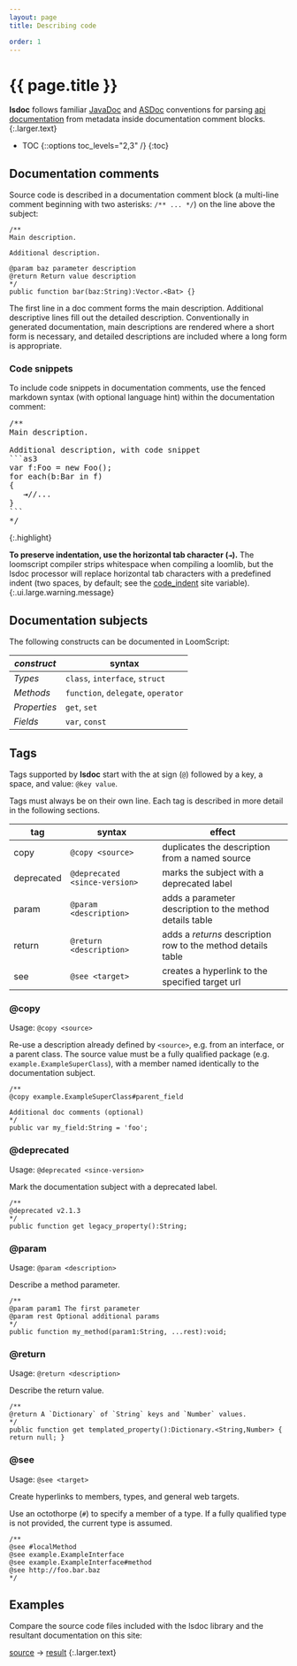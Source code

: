 ```yaml
---
layout: page
title: Describing code

order: 1
---
```


# {{ page.title }}

**lsdoc** follows familiar [JavaDoc][javadoc] and [ASDoc][asdoc] conventions for parsing [api documentation](#/api "toggle the API sidebar") from metadata inside documentation comment blocks.
{:.larger.text}

- TOC
{::options toc_levels="2,3" /}
{:toc}

## Documentation comments

Source code is described in a documentation comment block (a multi-line comment beginning with two asterisks: `/** ... */`) on the line above the subject:

```as3
/**
Main description.

Additional description.

@param baz parameter description
@return Return value description
*/
public function bar(baz:String):Vector.<Bat> {}
```

The first line in a doc comment forms the main description. Additional descriptive lines fill out the detailed description.
Conventionally in generated documentation, main descriptions are rendered where a short form is necessary, and detailed descriptions are included where a long form is appropriate.

### Code snippets

To include code snippets in documentation comments, use the fenced markdown syntax (with optional language hint) within the documentation comment:

<pre>
/**
Main description.

Additional description, with code snippet
```as3
var f:Foo = new Foo();
for each(b:Bar in f)
{
   ⇥//...
}
```
*/
</pre>
{:.highlight}

**To preserve indentation, use the horizontal tab character (`⇥`).** The loomscript compiler strips whitespace when compiling a loomlib, but the lsdoc processor will replace horizontal tab characters with a predefined indent (two spaces, by default; see the [code_indent][code-indent] site variable).
{:.ui.large.warning.message}


## Documentation subjects

The following constructs can be documented in LoomScript:

| _construct_  | syntax                             |
|--------------|------------------------------------|
| _Types_      | `class`, `interface`, `struct`     |
| _Methods_    | `function`, `delegate`, `operator` |
| _Properties_ | `get`, `set`                       |
| _Fields_     | `var`, `const`                     |


## Tags

Tags supported by **lsdoc** start with the at sign (`@`) followed by a key, a space, and value: `@key value`.

Tags must always be on their own line.
Each tag is described in more detail in the following sections.

| tag        | syntax | effect |
|------------|--------|--------|
| copy       | `@copy <source>` | duplicates the description from a named source |
| deprecated | `@deprecated <since-version>` | marks the subject with a deprecated label |
| param      | `@param <description>` | adds a parameter description to the method details table |
| return     | `@return <description>` | adds a _returns_ description row to the method details table |
| see        | `@see <target>` | creates a hyperlink to the specified target url |


### @copy

Usage: `@copy <source>`

Re-use a description already defined by `<source>`, e.g. from an interface, or a parent class.
The source value must be a fully qualified package (e.g. `example.ExampleSuperClass`), with a member named identically to the documentation subject.

```as3
/**
@copy example.ExampleSuperClass#parent_field

Additional doc comments (optional)
*/
public var my_field:String = 'foo';
```

### @deprecated

Usage: `@deprecated <since-version>`

Mark the documentation subject with a deprecated label.

```as3
/**
@deprecated v2.1.3
*/
public function get legacy_property():String;
```

### @param

Usage: `@param <description>`

Describe a method parameter.

```as3
/**
@param param1 The first parameter
@param rest Optional additional params
*/
public function my_method(param1:String, ...rest):void;
```

### @return

Usage: `@return <description>`

Describe the return value.

```as3
/**
@return A `Dictionary` of `String` keys and `Number` values.
*/
public function get templated_property():Dictionary.<String,Number> { return null; }
```

### @see

Usage: `@see <target>`

Create hyperlinks to members, types, and general web targets.

Use an octothorpe (`#`) to specify a member of a type.
If a fully qualified type is not provided, the current type is assumed.

```as3
/**
@see #localMethod
@see example.ExampleInterface
@see example.ExampleInterface#method
@see http://foo.bar.baz
*/
```


## Examples

Compare the source code files included with the lsdoc library and the resultant documentation on this site:

[source][example-src] &rarr; [result][example-docs]
{:.larger.text}



[asdoc]: http://help.adobe.com/en_US/flex/using/WSd0ded3821e0d52fe1e63e3d11c2f44bb7b-7fed.html "Creating ASDoc comments in ActionScript"
[code-indent]: https://pixeldroid.com/programming-pages/guides/Installing-the-theme/Theme-files/#user-provided-configuration "Use code_indent to set the indentation of documentation code snippets"
[example-docs]: {{site.baseurl}}/api/example/#/api/ "documentation of example source code comments"
[example-src]: https://github.com/pixeldroid/lsdoc/tree/master/lib/src/example "example source code comments"
[javadoc]: http://www.oracle.com/technetwork/java/javase/documentation/index-137868.html "How to Write Doc Comments for the Javadoc Tool"
